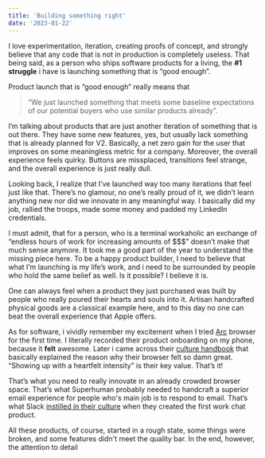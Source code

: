 ```yaml
---
title: 'Building something right'
date: '2023-01-22'
---
```


I love experimentation, iteration, creating proofs of concept, and strongly believe that any code that is not in production is completely useless. That being said, as a person who ships software products for a living, the **#1 struggle** i have is launching something that is “good enough”. 

Product launch that is “good enough” really means that
> “We just launched something that meets some baseline expectations of our potential buyers who use similar products already”. 

I’m talking about products that are just another iteration of something that is out there. They have some new features, yes, but usually lack something that is already planned for V2. Basically, a net zero gain for the user that improves on some meaningless metric for a company. Moreover, the overall experience feels quirky. Buttons are missplaced, transitions feel strange, and the overall experience is just really dull.

Looking back, I realize that I’ve launched way too many iterations that feel just like that. There’s no glamour, no one’s really proud of it, we didn’t learn anything new nor did we innovate in any meaningful way. I basically did my job, rallied the troops, made some money and padded my LinkedIn credentials.

I must admit, that for a person, who is a terminal workaholic an exchange of “endless hours of work for increasing amounts of $$$” doesn’t make that much sense anymore. It took me a good part of the year to understand the missing piece here. To be a happy product builder, I need to believe that what I’m launching is my life’s work, and i need to be surrounded by people who hold the same belief as well. Is it possible? I believe it is.

One can always feel when a product they just purchased was built by people who really poured their hearts and souls into it. Artisan handcrafted physical goods are a classical example here, and to this day no one can beat the overall experience that Apple offers. 

As for software, i vividly remember my excitement when I tried [Arc](https://arc.net/) browser for the first time. I literally recorded their product onboarding on my phone, because it **felt** awesome. Later i came across their [culture handbook](https://thebrowser.company/values/) that basically explained the reason why their browser felt so damn great. “Showing up with a heartfelt intensity” is their key value. That’s it! 

That’s what you need to really innovate in an already crowded browser space. That’s what Superhuman probably needed to handcraft a superior email experience for people who's main job is to respond to email. That’s what Slack [instilled in their culture](https://medium.com/@stewart/we-dont-sell-saddles-here-4c59524d650d) when they created the first work chat product.

All these products, of course, started in a rough state, some things were broken, and some features didn't meet the quality bar. In the end, however, the attention to detail
